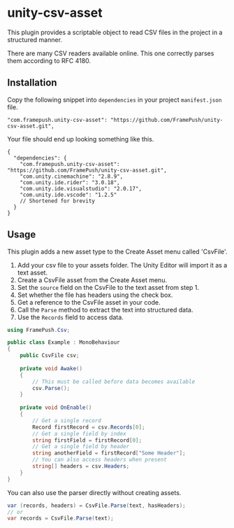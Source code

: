 # unity-csv-asset

This plugin provides a scriptable object to read CSV files in the project in a structured manner.

There are many CSV readers available online. This one correctly parses them according to RFC 4180.

## Installation

Copy the following snippet into `dependencies` in your project `manifest.json` file.
```
"com.framepush.unity-csv-asset": "https://github.com/FramePush/unity-csv-asset.git",
```
Your file should end up looking something like this.
```json5
{
  "dependencies": {
    "com.framepush.unity-csv-asset": "https://github.com/FramePush/unity-csv-asset.git",
    "com.unity.cinemachine": "2.8.9",
    "com.unity.ide.rider": "3.0.18",
    "com.unity.ide.visualstudio": "2.0.17",
    "com.unity.ide.vscode": "1.2.5"
    // Shortened for brevity
  }
}
```

## Usage

This plugin adds a new asset type to the Create Asset menu called 'CsvFile'.

1. Add your csv file to your assets folder. The Unity Editor will import it as a text asset.
2. Create a CsvFile asset from the Create Asset menu.
3. Set the `source` field on the CsvFile to the text asset from step 1.
4. Set whether the file has headers using the check box.
5. Get a reference to the CsvFile asset in your code.
6. Call the `Parse` method to extract the text into structured data.
7. Use the `Records` field to access data.

```csharp
using FramePush.Csv;

public class Example : MonoBehaviour
{
    public CsvFile csv;
    
    private void Awake()
    {
        // This must be called before data becomes available
        csv.Parse();
    }
    
    private void OnEnable()
    {
        // Get a single record
        Record firstRecord = csv.Records[0];
        // Get a single field by index
        string firstField = firstRecord[0];
        // Get a single field by header
        string anotherField = firstRecord["Some Header"];
        // You can also access headers when present
        string[] headers = csv.Headers;
    }
}
```
You can also use the parser directly without creating assets.
```csharp
var (records, headers) = CsvFile.Parse(text, hasHeaders);
// or
var records = CsvFile.Parse(text);
```
